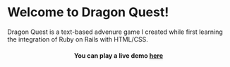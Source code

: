 
<h1>Welcome to Dragon Quest!</h1>
<p>Dragon Quest is a text-based advenure game I created while first learning the integration of Ruby on Rails with HTML/CSS.<p>
<center><h4>You can play a live demo <a href="http://dragon-quest.herokuapp.com">here</a></h4></center>
